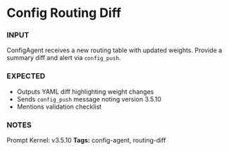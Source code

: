 # Config Routing Diff
<!-- markdownlint-disable MD001 -->

### INPUT
ConfigAgent receives a new routing table with updated weights. Provide a summary diff and alert via `config_push`.

### EXPECTED
- Outputs YAML diff highlighting weight changes
- Sends `config_push` message noting version 3.5.10
- Mentions validation checklist

### NOTES
Prompt Kernel: v3.5.10
**Tags:** config-agent, routing-diff
